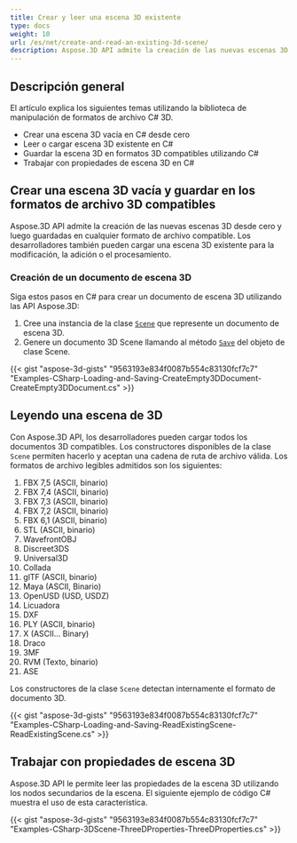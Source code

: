 ```yaml
---
title: Crear y leer una escena 3D existente
type: docs
weight: 10
url: /es/net/create-and-read-an-existing-3d-scene/
description: Aspose.3D API admite la creación de las nuevas escenas 3D desde cero y luego guardadas en cualquier formato de archivo compatible. Los desarrolladores también pueden cargar una escena 3D existente para la modificación, la adición o el procesamiento.
---
```

##  **Descripción general**
El artículo explica los siguientes temas utilizando la biblioteca de manipulación de formatos de archivo C# 3D.
- Crear una escena 3D vacía en C# desde cero
- Leer o cargar escena 3D existente en C#
- Guardar la escena 3D en formatos 3D compatibles utilizando C#
- Trabajar con propiedades de escena 3D en C#

##  **Crear una escena 3D vacía y guardar en los formatos de archivo 3D compatibles**
Aspose.3D API admite la creación de las nuevas escenas 3D desde cero y luego guardadas en cualquier formato de archivo compatible. Los desarrolladores también pueden cargar una escena 3D existente para la modificación, la adición o el procesamiento.

###  **Creación de un documento de escena 3D**
Siga estos pasos en C# para crear un documento de escena 3D utilizando las API Aspose.3D:

1. Cree una instancia de la clase [`Scene`](https://reference.aspose.com/3d/net/aspose.threed/scene) que represente un documento de escena 3D.
1. Genere un documento 3D Scene llamando al método [`Save`](https://reference.aspose.com/3d/net/aspose.threed/scene/methods/save) del objeto de clase Scene.

{{< gist "aspose-3d-gists" "9563193e834f0087b554c83130fcf7c7" "Examples-CSharp-Loading-and-Saving-CreateEmpty3DDocument-CreateEmpty3DDocument.cs" >}}

##  **Leyendo una escena de 3D**
Con Aspose.3D API, los desarrolladores pueden cargar todos los documentos 3D compatibles. Los constructores disponibles de la clase `Scene` permiten hacerlo y aceptan una cadena de ruta de archivo válida. Los formatos de archivo legibles admitidos son los siguientes:

1. FBX 7,5 (ASCII, binario)
1. FBX 7,4 (ASCII, binario)
1. FBX 7,3 (ASCII, binario)
1. FBX 7,2 (ASCII, binario)
1. FBX 6,1 (ASCII, binario)
1. STL (ASCII, binario)
1. WavefrontOBJ
1. Discreet3DS
1. Universal3D
1. Collada
1. glTF (ASCII, binario)
1. Maya (ASCII, Binario)
1. OpenUSD (USD, USDZ)
1. Licuadora
1. DXF
1. PLY (ASCII, binario)
1. X (ASCII... Binary)
1. Draco
1. 3MF
1. RVM (Texto, binario)
1. ASE

Los constructores de la clase `Scene` detectan internamente el formato de documento 3D.

{{< gist "aspose-3d-gists" "9563193e834f0087b554c83130fcf7c7" "Examples-CSharp-Loading-and-Saving-ReadExistingScene-ReadExistingScene.cs" >}}

##  **Trabajar con propiedades de escena 3D**
Aspose.3D API le permite leer las propiedades de la escena 3D utilizando los nodos secundarios de la escena. El siguiente ejemplo de código C# muestra el uso de esta característica.

{{< gist "aspose-3d-gists" "9563193e834f0087b554c83130fcf7c7" "Examples-CSharp-3DScene-ThreeDProperties-ThreeDProperties.cs" >}}
